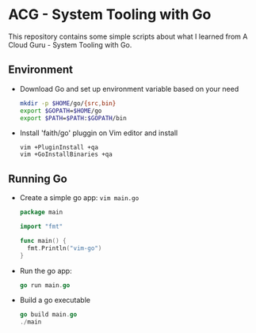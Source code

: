 # ACG - System Tooling with Go

This repository contains some simple scripts about what I learned from A Cloud Guru - System Tooling with Go.

## Environment

* Download Go and set up environment variable based on your need

	```sh
	mkdir -p $HOME/go/{src,bin}
	export $GOPATH=$HOME/go
	export $PATH=$PATH:$GOPATH/bin
	```
* Install 'faith/go' pluggin on Vim editor and install 
	
	```
	vim +PluginInstall +qa
	vim +GoInstallBinaries +qa
	```

## Running Go

* Create a simple go app: ```vim main.go```

	```go
	package main
	
	import "fmt"
	
	func main() {
	  fmt.Println("vim-go")
	}
	```

* Run the go app:

	```go
	go run main.go
	```
* Build a go executable

	```go
	go build main.go
	./main
	```
